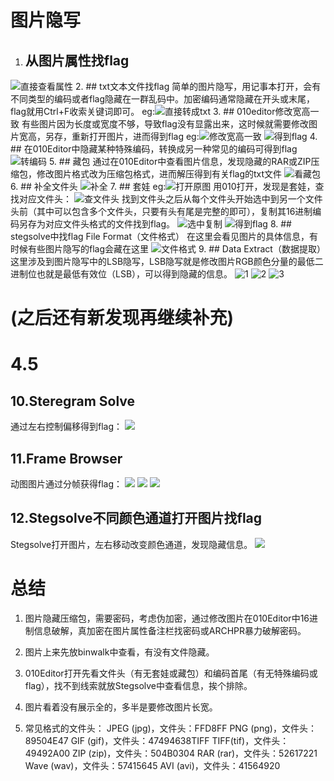 # 图片隐写
1. ## 从图片属性找flag
![直接查看属性](https://5amluo.github.io/picx-images-hosting/20240403/属性.17tib8hm0mxs.webp)
2. ## txt文本文件找flag 
简单的图片隐写，用记事本打开，会有不同类型的编码或者flag隐藏在一群乱码中。加密编码通常隐藏在开头或末尾，flag就用Ctrl+F收索关键词即可。
eg:![直接转成txt](https://5amluo.github.io/picx-images-hosting/20240403/txt.3l2c3tvl3200.webp)
3. ## 010editor修改宽高一致
有些图片因为长度或宽度不够，导致flag没有显露出来，这时候就需要修改图片宽高，另存，重新打开图片，进而得到flag
eg:![修改宽高一致](https://5amluo.github.io/picx-images-hosting/20240403/改宽高.2wfki11dtq60.webp)
![得到flag](https://5amluo.github.io/picx-images-hosting/宽高-(2).lujie0ba.webp)
4. ## 在010Editor中隐藏某种特殊编码，转换成另一种常见的编码可得到flag
![转编码](https://5amluo.github.io/picx-images-hosting/20240403/转编码.3h6imjxm7xa0.webp)
5. ## 藏包
通过在010Editor中查看图片信息，发现隐藏的RAR或ZIP压缩包，修改图片格式改为压缩包格式，进而解压得到有关flag的txt文件
![看藏包](https://5amluo.github.io/picx-images-hosting/20240403/藏包.260zxdamb8kg.webp)
6. ## 补全文件头
![补全](https://5amluo.github.io/picx-images-hosting/20240403/补写文件头.1fwnz4a9ogu.webp)
7. ## 套娃
eg:![打开原图](https://5amluo.github.io/picx-images-hosting/20240403/6.7bsdljzwiq00.webp)
用010打开，发现是套娃，查找对应文件头：
![查文件头](https://5amluo.github.io/picx-images-hosting/20240403/查找文件头.35d5i5wp4fe0.webp)
找到文件头之后从每个文件头开始选中到另一个文件头前（其中可以包含多个文件头，只要有头有尾是完整的即可），复制其16进制编码另存为对应文件头格式的文件找到flag。
![选中复制](https://5amluo.github.io/picx-images-hosting/20240403/复制一段完整.1vht9rix04kg.webp)
![得到flag](https://5amluo.github.io/picx-images-hosting/20240403/Untitled4.5pd6pund3740.webp)
8. ## stegsolve中找flag File Format（文件格式）
在这里会看见图片的具体信息，有时候有些图片隐写的flag会藏在这里
![文件格式](https://5amluo.github.io/picx-images-hosting/format.1ov7gpsqzk.webp)
9. ## Data Extract（数据提取）
这里涉及到图片隐写中的LSB隐写，LSB隐写就是修改图片RGB颜色分量的最低二进制位也就是最低有效位（LSB），可以得到隐藏的信息。
![1](https://5amluo.github.io/picx-images-hosting/数据提取.70a41ff4nw.webp)
![2](https://5amluo.github.io/picx-images-hosting/数据提取2.1aorpukr4s.webp)
![3](https://5amluo.github.io/picx-images-hosting/数据提取3.4xubddgjml.webp)
# (之后还有新发现再继续补充)
# 4.5
## 10.Steregram Solve
通过左右控制偏移得到flag：
![](https://5amluo.github.io/picx-images-hosting/steregram.7p3doctneb.webp)
## 11.Frame Browser
动图图片通过分帧获得flag：
![](https://5amluo.github.io/picx-images-hosting/frame1.6m3odgxtit.webp)
![](https://5amluo.github.io/picx-images-hosting/frame2.86tfcxv0za.webp)
![](https://5amluo.github.io/picx-images-hosting/frame3.51dxe00m2e.webp)
## 12.Stegsolve不同颜色通道打开图片找flag
Stegsolve打开图片，左右移动改变颜色通道，发现隐藏信息。
![](https://5amluo.github.io/picx-images-hosting/stegsolve.6t6w8wjyyf.webp)

# 总结
1. 图片隐藏压缩包，需要密码，考虑伪加密，通过修改图片在010Editor中16进制信息破解，真加密在图片属性备注栏找密码或ARCHPR暴力破解密码。

2. 图片上来先放binwalk中查看，有没有文件隐藏。

3. 010Editor打开先看文件头（有无套娃或藏包）和编码首尾（有无特殊编码或flag），找不到线索就放Stegsolve中查看信息，挨个排除。

4. 图片看着没有展示全的，多半是要修改图片长宽。
5. 常见格式的文件头：
JPEG (jpg)，文件头：FFD8FF
PNG (png)，文件头：89504E47
GIF (gif)，文件头：47494638TIFF
 TIFF(tif)，文件头：49492A00
 ZIP (zip)，文件头：504B0304
RAR (rar)，文件头：52617221
Wave (wav)，文件头：57415645
AVI (avi)，文件头：41564920